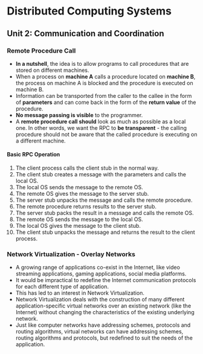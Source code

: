 # Distributed Computing Systems

## Unit 2: Communication and Coordination

### Remote Procedure Call

- **In a nutshell**, the idea is to allow programs to call procedures that are stored on different machines.
- When a process on **machine A** calls a procedure located on **machine B**, the process on machine A is blocked and the procedure is executed on machine B.
- Information can be transported from the caller to the callee in the form of **parameters** and can come back in the form of the **return value** of the procedure.
- **No message passing is visible** to the programmer.
- A **remote procedure call should** look as much as possible as a local one. In other words, we want the RPC to **be transparent** - the calling procedure should not be aware that the called procedure is executing on a different machine.

#### Basic RPC Operation

1. The client process calls the client stub in the normal way.
2. The client stub creates a message with the parameters and calls the local OS.
3. The local OS sends the message to the remote OS.
4. The remote OS gives the message to the server stub.
5. The server stub unpacks the message and calls the remote procedure.
6. The remote procedure returns results to the server stub.
7. The server stub packs the result in a message and calls the remote OS.
8. The remote OS sends the message to the local OS.
9. The local OS gives the message to the client stub.
10. The client stub unpacks the message and returns the result to the client process.

### Network Virtualization - Overlay Networks

- A growing range of applications co-exist in the Internet, like video streaming applications, gaming applications, social media platforms.
- It would be impractical to redefine the Internet communication protocols for each different type of application.
- This has led to an interest in Network Virtualization.
- Network Virtualization deals with the construction of many different application-specific virtual networks over an existing network (like the Internet) without changing the characteristics of the existing underlying network.
- Just like computer networks have addressing schemes, protocols and routing algorithms, virtual networks can have addressing schemes, routing algorithms and protocols, but redefined to suit the needs of the application.